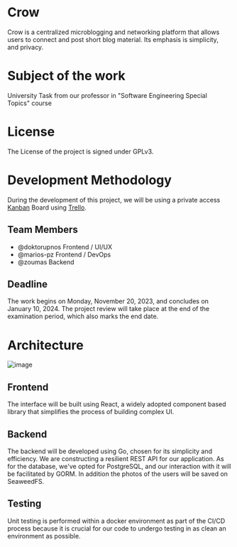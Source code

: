 # Crow

Crow is a centralized microblogging and networking platform that allows users to connect and post short blog material.
Its emphasis is simplicity, and privacy.

# Subject of the work
University Task from our professor in "Software Engineering Special Topics" course

# License
The License of the project is signed under GPLv3.

# Development Methodology
During the development of this project, we will be using a private access [Kanban](https://en.wikipedia.org/wiki/Kanban) 
Board using [Trello](https://trello.com/).

## Team Members
* @doktorupnos Frontend / UI/UX
* @marios-pz Frontend / DevOps
* @zoumas Backend 

## Deadline
The work begins on Monday, November 20, 2023, and concludes on January 10, 2024.
The project review will take place at the end of the examination period, which also marks the end date.

# Architecture

![image](https://github.com/doktorupnos/wip-chat/assets/30930688/3b5c089a-182e-4041-982c-31e4cb80a316)

## Frontend

The interface will be built using React, a widely adopted component based library
that simplifies the process of building complex UI.

## Backend

The backend will be developed using Go, chosen for its simplicity and efficiency.
We are constructing a resilient REST API for our application.
As for the database, we've opted for PostgreSQL, and our interaction with it will be facilitated by GORM.
In addition the photos of the users will be saved on SeaweedFS.

## Testing

Unit testing is performed within a docker environment as part of the CI/CD process
because it is crucial for our code to undergo testing in as clean an environment as possible.
